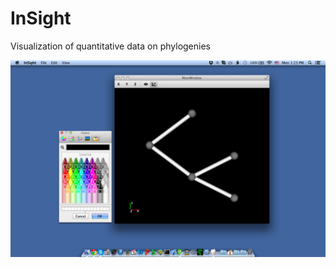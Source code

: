 InSight
=======

Visualization of quantitative data on phylogenies



![alt tag](https://github.com/meireles/InSight/blob/custom_vtkactor/Screen%20Shot%202014-01-13%20at%201.23.19%20PM.png)

